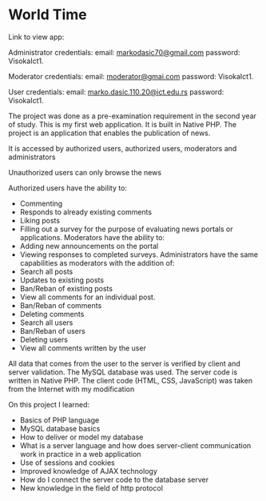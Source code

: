 # World Time
Link to view app:

Administrator credentials: email: markodasic70@gmail.com password: VisokaIct1.

Moderator credentials: email: moderator@gmai.com password: VisokaIct1.

User credentials: email: marko.dasic.110.20@ict.edu.rs password: VisokaIct1.

The project was done as a pre-examination requirement in the second year of study.
This is my first web application.
It is built in Native PHP.
The project is an application that enables the publication of news.

It is accessed by authorized users, authorized users, moderators and administrators

Unauthorized users can only browse the news

Authorized users have the ability to:
- Commenting
- Responds to already existing comments
- Liking posts
- Filling out a survey for the purpose of evaluating news portals or applications.
Moderators have the ability to:
- Adding new announcements on the portal
- Viewing responses to completed surveys.
Administrators have the same capabilities as moderators with the addition of:
- Search all posts
- Updates to existing posts
- Ban/Reban of existing posts
- View all comments for an individual post.
- Ban/Reban of comments
- Deleting comments
- Search all users
- Ban/Reban of users
- Deleting users
- View all comments written by the user

All data that comes from the user to the server is verified by client and server validation.
The MySQL database was used.
The server code is written in Native PHP.
The client code (HTML, CSS, JavaScript) was taken from the Internet with my modification


On this project I learned:
- Basics of PHP language
- MySQL database basics
- How to deliver or model my database
- What is a server language and how does server-client communication work in practice in a web application
- Use of sessions and cookies
- Improved knowledge of AJAX technology
- How do I connect the server code to the database server
- New knowledge in the field of http protocol
